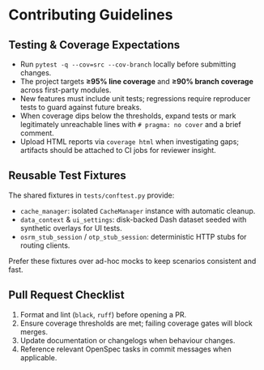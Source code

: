 # Contributing Guidelines

## Testing & Coverage Expectations

- Run `pytest -q --cov=src --cov-branch` locally before submitting changes.
- The project targets **≥95% line coverage** and **≥90% branch coverage** across first-party modules.
- New features must include unit tests; regressions require reproducer tests to guard against future breaks.
- When coverage dips below the thresholds, expand tests or mark legitimately unreachable lines with `# pragma: no cover` and a brief comment.
- Upload HTML reports via `coverage html` when investigating gaps; artifacts should be attached to CI jobs for reviewer insight.

## Reusable Test Fixtures

The shared fixtures in `tests/conftest.py` provide:

- `cache_manager`: isolated `CacheManager` instance with automatic cleanup.
- `data_context` & `ui_settings`: disk-backed Dash dataset seeded with synthetic overlays for UI tests.
- `osrm_stub_session` / `otp_stub_session`: deterministic HTTP stubs for routing clients.

Prefer these fixtures over ad-hoc mocks to keep scenarios consistent and fast.

## Pull Request Checklist

1. Format and lint (`black`, `ruff`) before opening a PR.
2. Ensure coverage thresholds are met; failing coverage gates will block merges.
3. Update documentation or changelogs when behaviour changes.
4. Reference relevant OpenSpec tasks in commit messages when applicable.
